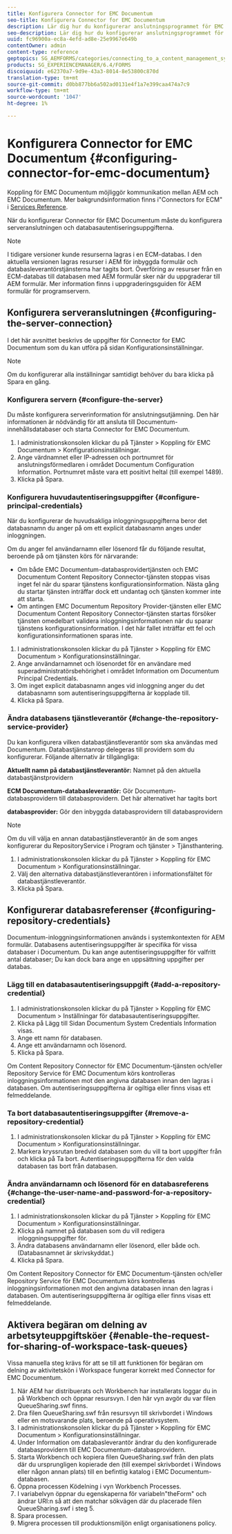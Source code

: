 ```yaml
---
title: Konfigurera Connector for EMC Documentum
seo-title: Konfigurera Connector for EMC Documentum
description: Lär dig hur du konfigurerar anslutningsprogrammet för EMC Documentum för att möjliggöra kommunikation mellan AEM och EMC Documentum.
seo-description: Lär dig hur du konfigurerar anslutningsprogrammet för EMC Documentum för att möjliggöra kommunikation mellan AEM och EMC Documentum.
uuid: fc96900a-ec8a-4efd-ad8e-25e9967e649b
contentOwner: admin
content-type: reference
geptopics: SG_AEMFORMS/categories/connecting_to_a_content_management_system
products: SG_EXPERIENCEMANAGER/6.4/FORMS
discoiquuid: e62370a7-9d9e-43a3-8014-8e53800c870d
translation-type: tm+mt
source-git-commit: d0bb877bb6a502ad0131e4f1a7e399caa474a7c9
workflow-type: tm+mt
source-wordcount: '1047'
ht-degree: 1%

---
```



# Konfigurera Connector for EMC Documentum {#configuring-connector-for-emc-documentum}

Koppling för EMC Documentum möjliggör kommunikation mellan AEM och EMC Documentum. Mer bakgrundsinformation finns i&quot;Connectors for ECM&quot; i [Services Reference](https://www.adobe.com/go/learn_aemforms_services_63).

När du konfigurerar Connector för EMC Documentum måste du konfigurera serveranslutningen och databasautentiseringsuppgifterna.

>[!NOTE]
>
>I tidigare versioner kunde resurserna lagras i en ECM-databas. I den aktuella versionen lagras resurser i AEM för inbyggda formulär och databasleverantörstjänsterna har tagits bort. Överföring av resurser från en ECM-databas till databasen med AEM formulär sker när du uppgraderar till AEM formulär. Mer information finns i uppgraderingsguiden för AEM formulär för programservern.

## Konfigurera serveranslutningen {#configuring-the-server-connection}

I det här avsnittet beskrivs de uppgifter för Connector for EMC Documentum som du kan utföra på sidan Konfigurationsinställningar.

>[!NOTE]
>
>Om du konfigurerar alla inställningar samtidigt behöver du bara klicka på Spara en gång.

### Konfigurera servern {#configure-the-server}

Du måste konfigurera serverinformation för anslutningsutjämning. Den här informationen är nödvändig för att ansluta till Documentum-innehållsdatabaser och starta Connector for EMC Documentum.

1. I administrationskonsolen klickar du på Tjänster > Koppling för EMC Documentum > Konfigurationsinställningar.
1. Ange värdnamnet eller IP-adressen och portnumret för anslutningsförmedlaren i området Documentum Configuration Information. Portnumret måste vara ett positivt heltal (till exempel 1489).
1. Klicka på Spara.

### Konfigurera huvudautentiseringsuppgifter {#configure-principal-credentials}

När du konfigurerar de huvudsakliga inloggningsuppgifterna beror det databasnamn du anger på om ett explicit databasnamn anges under inloggningen.

Om du anger fel användarnamn eller lösenord får du följande resultat, beroende på om tjänsten körs för närvarande:

* Om både EMC Documentum-databasprovidertjänsten och EMC Documentum Content Repository Connector-tjänsten stoppas visas inget fel när du sparar tjänstens konfigurationsinformation. Nästa gång du startar tjänsten inträffar dock ett undantag och tjänsten kommer inte att starta.
* Om antingen EMC Documentum Repository Provider-tjänsten eller EMC Documentum Content Repository Connector-tjänsten startas försöker tjänsten omedelbart validera inloggningsinformationen när du sparar tjänstens konfigurationsinformation. I det här fallet inträffar ett fel och konfigurationsinformationen sparas inte.

1. I administrationskonsolen klickar du på Tjänster > Koppling för EMC Documentum > Konfigurationsinställningar.
1. Ange användarnamnet och lösenordet för en användare med superadministratörsbehörighet i området Information om Documentum Principal Credentials.
1. Om inget explicit databasnamn anges vid inloggning anger du det databasnamn som autentiseringsuppgifterna är kopplade till.
1. Klicka på Spara.

### Ändra databasens tjänstleverantör {#change-the-repository-service-provider}

Du kan konfigurera vilken databastjänstleverantör som ska användas med Documentum. Databastjänstanrop delegeras till providern som du konfigurerar. Följande alternativ är tillgängliga:

**Aktuellt namn på databastjänstleverantör:** Namnet på den aktuella databastjänstprovidern

**ECM Documentum-databasleverantör:** Gör Documentum-databasprovidern till databasprovidern. Det här alternativet har tagits bort

**databasprovider:** Gör den inbyggda databasprovidern till databasprovidern

>[!NOTE]
>
>Om du vill välja en annan databastjänstleverantör än de som anges konfigurerar du RepositoryService i Program och tjänster > Tjänsthantering. <!-- Fix broken link (See Managing Services) -->

1. I administrationskonsolen klickar du på Tjänster > Koppling för EMC Documentum > Konfigurationsinställningar.
1. Välj den alternativa databastjänstleverantören i informationsfältet för databastjänstleverantör.
1. Klicka på Spara.

## Konfigurerar databasreferenser {#configuring-repository-credentials}

Documentum-inloggningsinformationen används i systemkontexten för AEM formulär. Databasens autentiseringsuppgifter är specifika för vissa databaser i Documentum. Du kan ange autentiseringsuppgifter för valfritt antal databaser; Du kan dock bara ange en uppsättning uppgifter per databas.

### Lägg till en databasautentiseringsuppgift {#add-a-repository-credential}

1. I administrationskonsolen klickar du på Tjänster > Koppling för EMC Documentum > Inställningar för databasautentiseringsuppgifter.
1. Klicka på Lägg till Sidan Documentum System Credentials Information visas.
1. Ange ett namn för databasen.
1. Ange ett användarnamn och lösenord.
1. Klicka på Spara.

Om Content Repository Connector för EMC Documentum-tjänsten och/eller Repository Service för EMC Documentum körs kontrolleras inloggningsinformationen mot den angivna databasen innan den lagras i databasen. Om autentiseringsuppgifterna är ogiltiga eller finns visas ett felmeddelande.

### Ta bort databasautentiseringsuppgifter {#remove-a-repository-credential}

1. I administrationskonsolen klickar du på Tjänster > Koppling för EMC Documentum > Konfigurationsinställningar.
1. Markera kryssrutan bredvid databasen som du vill ta bort uppgifter från och klicka på Ta bort. Autentiseringsuppgifterna för den valda databasen tas bort från databasen.

### Ändra användarnamn och lösenord för en databasreferens {#change-the-user-name-and-password-for-a-repository-credential}

1. I administrationskonsolen klickar du på Tjänster > Koppling för EMC Documentum > Konfigurationsinställningar.
1. Klicka på namnet på databasen som du vill redigera inloggningsuppgifter för.
1. Ändra databasens användarnamn eller lösenord, eller både och. (Databasnamnet är skrivskyddat.)
1. Klicka på Spara.

Om Content Repository Connector för EMC Documentum-tjänsten och/eller Repository Service för EMC Documentum körs kontrolleras inloggningsinformationen mot den angivna databasen innan den lagras i databasen. Om autentiseringsuppgifterna är ogiltiga eller finns visas ett felmeddelande.

## Aktivera begäran om delning av arbetsyteuppgiftsköer {#enable-the-request-for-sharing-of-workspace-task-queues}

Vissa manuella steg krävs för att se till att funktionen för begäran om delning av aktivitetskön i Workspace fungerar korrekt med Connector for EMC Documentum.

1. När AEM har distribuerats och Workbench har installerats loggar du in på Workbench och öppnar resursvyn. I den här vyn avgör du var filen QueueSharing.swf finns.
1. Dra filen QueueSharing.swf från resursvyn till skrivbordet i Windows eller en motsvarande plats, beroende på operativsystem.
1. I administrationskonsolen klickar du på Tjänster > Koppling för EMC Documentum > Konfigurationsinställningar.
1. Under Information om databasleverantör ändrar du den konfigurerade databasprovidern till EMC Documentum-databasprovidern.
1. Starta Workbench och kopiera filen QueueSharing.swf från den plats där du ursprungligen kopierade den (till exempel skrivbordet i Windows eller någon annan plats) till en befintlig katalog i EMC Documentum-databasen.
1. Öppna processen Ködelning i vyn Workbench Processes.
1. I variabelvyn öppnar du egenskaperna för variabeln&quot;theForm&quot; och ändrar URI:n så att den matchar sökvägen där du placerade filen QueueSharing.swf i steg 5.
1. Spara processen.
1. Migrera processen till produktionsmiljön enligt organisationens policy.

